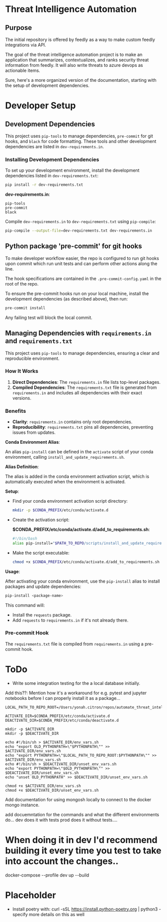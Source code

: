 # Threat Intelligence Automation
## Purpose

The initial repository is offered by feedly as a way to make custom feedly integrations via API.

The goal of the threat intelligence automation project is to make an application that summarizes, contextualizes, and ranks security threat information from feedly. It will also write threats to azure devops as actionable items.

Sure, here's a more organized version of the documentation, starting with the setup of development dependencies.

# Developer Setup

## Development Dependencies

This project uses `pip-tools` to manage dependencies, `pre-commit` for git hooks, and `black` for code formatting. These tools and other development dependencies are listed in `dev-requirements.in`.

### Installing Development Dependencies

To set up your development environment, install the development dependencies listed in `dev-requirements.txt`:

```sh
pip install -r dev-requirements.txt
```

**dev-requirements.in**:

```plaintext
pip-tools
pre-commit
black
```

Compile `dev-requirements.in` to `dev-requirements.txt` using `pip-compile`:

```sh
pip-compile --output-file=dev-requirements.txt dev-requirements.in
```

## Python package 'pre-commit' for git hooks

To make developer workflow easier, the repo is configured to run git hooks upon commit which run unit tests and can perform other actions along the line.

The hook specifications are contained in the `.pre-commit-config.yaml` in the root of the repo.

To ensure the pre-commit hooks run on your local machine, install the development dependencies (as described above), then run:

```sh
pre-commit install
```

Any failing test will block the local commit.

## Managing Dependencies with `requirements.in` and `requirements.txt`

This project uses `pip-tools` to manage dependencies, ensuring a clear and reproducible environment.

### How It Works

1. **Direct Dependencies**: The `requirements.in` file lists top-level packages.
2. **Compiled Dependencies**: The `requirements.txt` file is generated from `requirements.in` and includes all dependencies with their exact versions.

### Benefits

- **Clarity**: `requirements.in` contains only root dependencies.
- **Reproducibility**: `requirements.txt` pins all dependencies, preventing issues from updates.

 **Conda Environment Alias**:

   An alias `pip-install` can be defined in the `activate` script of your conda environment, calling `install_and_update_requirements.sh`.

   **Alias Definition**:

   The alias is added in the conda environment activation script, which is automatically executed when the environment is activated.

   **Setup**:

   - Find your conda environment activation script directory:

     ```sh
     mkdir -p $CONDA_PREFIX/etc/conda/activate.d
     ```

   - Create the activation script:

     **$CONDA_PREFIX/etc/conda/activate.d/add_to_requirements.sh**:

     ```sh
     #!/bin/bash
     alias pip-install="$PATH_TO_REPO/scripts/install_and_update_requirements.sh"
     ```

   - Make the script executable:

     ```sh
     chmod +x $CONDA_PREFIX/etc/conda/activate.d/add_to_requirements.sh
     ```

   **Usage**:

   After activating your conda environment, use the `pip-install` alias to install packages and update dependencies:

   ```sh
   pip-install <package-name>
   ```

   This command will:
   - Install the `requests` package.
   - Add `requests` to `requirements.in` if it's not already there.



### Pre-commit Hook

The `requirements.txt` file is compiled from `requirements.in` using a pre-commit hook.


# ToDo

- Write some integration testing for the a local database initially.


Add this??: Mention how it's a workaround for e.g. pytest and jupyter notebooks before I can properly install it as a package...

```
LOCAL_PATH_TO_REPO_ROOT=/Users/yonah.citron/repos/automate_threat_intelligence

ACTIVATE_DIR=$CONDA_PREFIX/etc/conda/activate.d
DEACTIVATE_DIR=$CONDA_PREFIX/etc/conda/deactivate.d

mkdir -p $ACTIVATE_DIR
mkdir -p $DEACTIVATE_DIR

echo #!/bin/sh > $ACTIVATE_DIR/env_vars.sh
echo "export OLD_PYTHONPATH=\"$PYTHONPATH\"" >> $ACTIVATE_DIR/env_vars.sh
echo "export PYTHONPATH=\"$LOCAL_PATH_TO_REPO_ROOT:$PYTHONPATH\"" >> $ACTIVATE_DIR/env_vars.sh
echo #!/bin/sh > $DEACTIVATE_DIR/unset_env_vars.sh
echo "export PYTHONPATH=\"$OLD_PYTHONPATH\"" >> $DEACTIVATE_DIR/unset_env_vars.sh
echo "unset OLD_PYTHONPATH" >> $DEACTIVATE_DIR/unset_env_vars.sh

chmod +x $ACTIVATE_DIR/env_vars.sh
chmod +x $DEACTIVATE_DIR/unset_env_vars.sh

```

Add documentation for using mongosh locally to connect to the docker mongo instance.

add docuemntation for the commands and what the different environments do... dev does
it with tests prod does it without tests....

# When doing it in dev I'd recommend building it every time you test to take into account the changes..
docker-compose --profile dev up --build

# Placeholder
- Install poetry with:
curl -sSL https://install.python-poetry.org | python3 -
specify more details on this as well